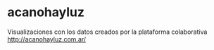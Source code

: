 acanohayluz
===========

Visualizaciones con los datos creados por la plataforma colaborativa http://acanohayluz.com.ar/
